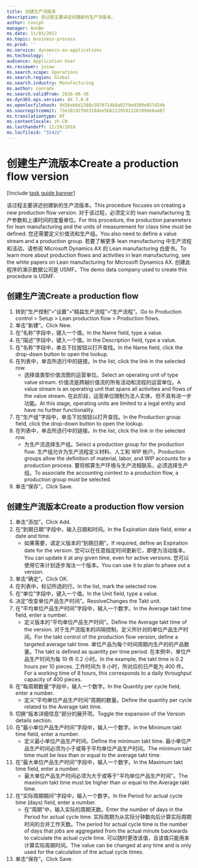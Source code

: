 ```yaml
---
title: 创建生产流版本
description: 该过程主要讲述创建新的生产流版本。
author: cvocph
manager: AnnBe
ms.date: 11/03/2017
ms.topic: business-process
ms.prod: ''
ms.service: dynamics-ax-applications
ms.technology: ''
audience: Application User
ms.reviewer: josaw
ms.search.scope: Operations
ms.search.region: Global
ms.search.industry: Manufacturing
ms.author: conradv
ms.search.validFrom: 2016-06-30
ms.dyn365.ops.version: AX 7.0.0
ms.openlocfilehash: 9d36ab6d1388c5870714b8a92f9ed309e857d24b
ms.sourcegitcommit: 73e10192fb6318dee5bb1129591120199de6a487
ms.translationtype: HT
ms.contentlocale: zh-CN
ms.lasthandoff: 12/20/2018
ms.locfileid: "55422"
---
```

# <a name="create-a-production-flow-version"></a><span data-ttu-id="3fd81-103">创建生产流版本</span><span class="sxs-lookup"><span data-stu-id="3fd81-103">Create a production flow version</span></span>

[!include [task guide banner](../../includes/task-guide-banner.md)]

<span data-ttu-id="3fd81-104">该过程主要讲述创建新的生产流版本。</span><span class="sxs-lookup"><span data-stu-id="3fd81-104">This procedure focuses on creating a new production flow version.</span></span> <span data-ttu-id="3fd81-105">对于该过程，必须定义的 lean manufacturing 生产参数和上课时间的度量单位。</span><span class="sxs-lookup"><span data-stu-id="3fd81-105">For this procedure, the production parameters for lean manufacturing and the units of measurement for class time must be defined.</span></span> <span data-ttu-id="3fd81-106">您还需要定义价值流和生产组。</span><span class="sxs-lookup"><span data-stu-id="3fd81-106">You also need to define a value stream and a production group.</span></span> <span data-ttu-id="3fd81-107">若要了解更多 lean manufacturing 中生产流程和活动，请参阅 Microsoft Dynamics AX 的 Lean manufacturing 白皮书。</span><span class="sxs-lookup"><span data-stu-id="3fd81-107">To learn more about production flows and activities in lean manufacturing, see the white papers on Lean manufacturing for Microsoft Dynamics AX.</span></span> <span data-ttu-id="3fd81-108">创建此程序的演示数据公司是 USMF。</span><span class="sxs-lookup"><span data-stu-id="3fd81-108">The demo data company used to create this procedure is USMF.</span></span>


## <a name="create-a-production-flow"></a><span data-ttu-id="3fd81-109">创建生产流</span><span class="sxs-lookup"><span data-stu-id="3fd81-109">Create a production flow</span></span>
1. <span data-ttu-id="3fd81-110">转到“生产控制”>“设置”>“精益生产流程”>“生产流程”。</span><span class="sxs-lookup"><span data-stu-id="3fd81-110">Go to Production control > Setup > Lean production flow > Production flows.</span></span>
2. <span data-ttu-id="3fd81-111">单击“新建”。</span><span class="sxs-lookup"><span data-stu-id="3fd81-111">Click New.</span></span>
3. <span data-ttu-id="3fd81-112">在“名称”字段中，键入一个值。</span><span class="sxs-lookup"><span data-stu-id="3fd81-112">In the Name field, type a value.</span></span>
4. <span data-ttu-id="3fd81-113">在“描述”字段中，键入一个值。</span><span class="sxs-lookup"><span data-stu-id="3fd81-113">In the Description field, type a value.</span></span>
5. <span data-ttu-id="3fd81-114">在“名称”字段中，单击下拉按钮以打开查找。</span><span class="sxs-lookup"><span data-stu-id="3fd81-114">In the Name field, click the drop-down button to open the lookup.</span></span>
6. <span data-ttu-id="3fd81-115">在列表中，单击所选行中的链接。</span><span class="sxs-lookup"><span data-stu-id="3fd81-115">In the list, click the link in the selected row.</span></span>
    * <span data-ttu-id="3fd81-116">选择值类型价值流图的运营单位。</span><span class="sxs-lookup"><span data-stu-id="3fd81-116">Select an operating unit of type value stream.</span></span> <span data-ttu-id="3fd81-117">价值流是跨越价值流的所有活动和流程的运营单位。</span><span class="sxs-lookup"><span data-stu-id="3fd81-117">A value stream is an operating unit that spans all activities and flows of the value stream.</span></span> <span data-ttu-id="3fd81-118">在此阶段，运营单位限制为法人实体，但不具有进一步功能。</span><span class="sxs-lookup"><span data-stu-id="3fd81-118">At this stage, operating units are limited to a legal entity and have no further functionality.</span></span>  
7. <span data-ttu-id="3fd81-119">在“生产组”字段中，单击下拉按钮以打开查找。</span><span class="sxs-lookup"><span data-stu-id="3fd81-119">In the Production group field, click the drop-down button to open the lookup.</span></span>
8. <span data-ttu-id="3fd81-120">在列表中，单击所选行中的链接。</span><span class="sxs-lookup"><span data-stu-id="3fd81-120">In the list, click the link in the selected row.</span></span>
    * <span data-ttu-id="3fd81-121">为生产流选择生产组。</span><span class="sxs-lookup"><span data-stu-id="3fd81-121">Select a production group for the production flow.</span></span> <span data-ttu-id="3fd81-122">生产组允许为生产流程定义材料、人工和 WIP 帐户。</span><span class="sxs-lookup"><span data-stu-id="3fd81-122">Production groups allow the definition of material, labor, and WIP accounts for a production process.</span></span> <span data-ttu-id="3fd81-123">要将核算生产环境与生产流相联系，必须选择生产组。</span><span class="sxs-lookup"><span data-stu-id="3fd81-123">To associate the accounting context to a production flow, a production group must be selected.</span></span>  
9. <span data-ttu-id="3fd81-124">单击“保存”。</span><span class="sxs-lookup"><span data-stu-id="3fd81-124">Click Save.</span></span>

## <a name="create-a-production-flow-version"></a><span data-ttu-id="3fd81-125">创建生产流版本</span><span class="sxs-lookup"><span data-stu-id="3fd81-125">Create a production flow version</span></span>
1. <span data-ttu-id="3fd81-126">单击“添加”。</span><span class="sxs-lookup"><span data-stu-id="3fd81-126">Click Add.</span></span>
2. <span data-ttu-id="3fd81-127">在“到期日期”字段中，输入日期和时间。</span><span class="sxs-lookup"><span data-stu-id="3fd81-127">In the Expiration date field, enter a date and time.</span></span>
    * <span data-ttu-id="3fd81-128">如果需要，请定义版本的“到期日期”。</span><span class="sxs-lookup"><span data-stu-id="3fd81-128">If required, define an Expiration date for the version.</span></span> <span data-ttu-id="3fd81-129">您可以在任意指定时间更新它，即便为活动版本。</span><span class="sxs-lookup"><span data-stu-id="3fd81-129">You can update it at any given time, even for active versions.</span></span> <span data-ttu-id="3fd81-130">您可以使用它来计划逐步淘汰一个版本。</span><span class="sxs-lookup"><span data-stu-id="3fd81-130">You can use it to plan to phase out a version.</span></span>  
3. <span data-ttu-id="3fd81-131">单击“确定”。</span><span class="sxs-lookup"><span data-stu-id="3fd81-131">Click OK.</span></span>
4. <span data-ttu-id="3fd81-132">在列表中，标记所选的行。</span><span class="sxs-lookup"><span data-stu-id="3fd81-132">In the list, mark the selected row.</span></span>
5. <span data-ttu-id="3fd81-133">在“单位”字段中，键入一个值。</span><span class="sxs-lookup"><span data-stu-id="3fd81-133">In the Unit field, type a value.</span></span>
6. <span data-ttu-id="3fd81-134">决定“改变单位产品生产时间”。</span><span class="sxs-lookup"><span data-stu-id="3fd81-134">ResolveChanges the Takt unit.</span></span>
7. <span data-ttu-id="3fd81-135">在“平均单位产品生产时间”字段中，输入一个数字。</span><span class="sxs-lookup"><span data-stu-id="3fd81-135">In the Average takt time field, enter a number.</span></span>
    * <span data-ttu-id="3fd81-136">定义版本的“平均单位产品生产时间”。</span><span class="sxs-lookup"><span data-stu-id="3fd81-136">Define the Average takt time of the version.</span></span> <span data-ttu-id="3fd81-137">对于生产流版本的间隔控制，定义所针对的单位产品生产时间。</span><span class="sxs-lookup"><span data-stu-id="3fd81-137">For the takt control of the production flow version, define a targeted average takt time.</span></span> <span data-ttu-id="3fd81-138">单位产品为每个时间周期内生产的的产品数量。</span><span class="sxs-lookup"><span data-stu-id="3fd81-138">The takt is defined as quantity per time period.</span></span> <span data-ttu-id="3fd81-139">在本例中，单位产品生产时间为每 10 件 0.2 小时。</span><span class="sxs-lookup"><span data-stu-id="3fd81-139">In the example, the takt time is 0.2 hours per 10 pieces.</span></span> <span data-ttu-id="3fd81-140">工作时间为 8 小时，所对应的日产能为 400 件。</span><span class="sxs-lookup"><span data-stu-id="3fd81-140">For a working time of 8 hours, this corresponds to a daily throughput capacity of 400 pieces.</span></span>  
8. <span data-ttu-id="3fd81-141">在“每周期数量”字段中，输入一个数字。</span><span class="sxs-lookup"><span data-stu-id="3fd81-141">In the Quantity per cycle field, enter a number.</span></span>
    * <span data-ttu-id="3fd81-142">定义“平均单位产品生产时间”周期的数量。</span><span class="sxs-lookup"><span data-stu-id="3fd81-142">Define the quantity per cycle related to the Average takt time.</span></span>  
9. <span data-ttu-id="3fd81-143">切换“版本详细信息”部分的展开项。</span><span class="sxs-lookup"><span data-stu-id="3fd81-143">Toggle the expansion of the Version details section.</span></span>
10. <span data-ttu-id="3fd81-144">在“最小单位产品生产时间”字段中，输入一个数字。</span><span class="sxs-lookup"><span data-stu-id="3fd81-144">In the Minimum takt time field, enter a number.</span></span>
    * <span data-ttu-id="3fd81-145">定义最小单位产品生产时间。</span><span class="sxs-lookup"><span data-stu-id="3fd81-145">Define the minimum takt time.</span></span> <span data-ttu-id="3fd81-146">最小单位产品生产时间必须为小于或等于平均单位产品生产时间。</span><span class="sxs-lookup"><span data-stu-id="3fd81-146">The minimum takt time must be less than or equal to the average takt time.</span></span>  
11. <span data-ttu-id="3fd81-147">在“最大单位产品生产时间”字段中，输入一个数字。</span><span class="sxs-lookup"><span data-stu-id="3fd81-147">In the Maximum takt time field, enter a number.</span></span>
    * <span data-ttu-id="3fd81-148">最大单位产品生产时间必须为大于或等于“平均单位产品生产时间”。</span><span class="sxs-lookup"><span data-stu-id="3fd81-148">The maximum takt time must be higher than or equal to the Average takt time.</span></span>  
12. <span data-ttu-id="3fd81-149">在“实际周期期间”字段中，输入一个数字。</span><span class="sxs-lookup"><span data-stu-id="3fd81-149">In the Period for actual cycle time (days) field, enter a number.</span></span>
    * <span data-ttu-id="3fd81-150">在“周期”中，输入实际的周期天数。</span><span class="sxs-lookup"><span data-stu-id="3fd81-150">Enter the number of days in the Period for actual cycle time.</span></span> <span data-ttu-id="3fd81-151">实际周期为从实际分钟数向后计算实际周期时间的合并工作天数。</span><span class="sxs-lookup"><span data-stu-id="3fd81-151">The period for actual cycle time is the number of days that jobs are aggregated from the actual minute backwards to calculate the actual cycle time.</span></span> <span data-ttu-id="3fd81-152">可以随时更改该值，且该值只能用来计算实际周期时间。</span><span class="sxs-lookup"><span data-stu-id="3fd81-152">The value can be changed at any time and is only used for the calculation of the actual cycle times.</span></span>  
13. <span data-ttu-id="3fd81-153">单击“保存”。</span><span class="sxs-lookup"><span data-stu-id="3fd81-153">Click Save.</span></span>

